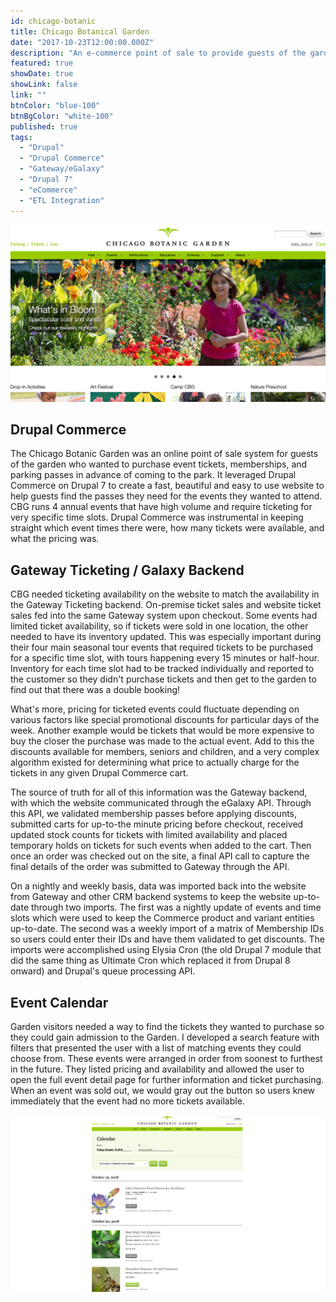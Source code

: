 ```yaml
---
id: chicago-botanic
title: Chicago Botanical Garden
date: "2017-10-23T12:00:00.000Z"
description: "An e-commerce point of sale to provide guests of the garden to find event times and purchase tickets."
featured: true
showDate: true
showLink: false
link: ""
btnColor: "blue-100"
btnBgColor: "white-100"
published: true
tags:
  - "Drupal"
  - "Drupal Commerce"
  - "Gateway/eGalaxy"
  - "Drupal 7"
  - "eCommerce"
  - "ETL Integration"
---
```


![Chicago Botanical Garden](./images/chicago-botanic.webp)

## Drupal Commerce
The Chicago Botanic Garden was an online point of sale system for guests of the garden who wanted to purchase event tickets, memberships, and parking passes in advance of coming to the park. It leveraged Drupal Commerce on Drupal 7 to create a fast, beautiful and easy to use website to help guests find the passes they need for the events they wanted to attend. CBG runs 4 annual events that have high volume and require ticketing for very specific time slots. Drupal Commerce was instrumental in keeping straight which event times there were, how many tickets were available, and what the pricing was.
    
## Gateway Ticketing / Galaxy Backend
CBG needed ticketing availability on the website to match the availability in the Gateway Ticketing backend. On-premise ticket sales and website ticket sales fed into the same Gateway system upon checkout. Some events had limited ticket availability, so if tickets were sold in one location, the other needed to have its inventory updated. This was especially important during their four main seasonal tour events that required tickets to be purchased for a specific time slot, with tours happening every 15 minutes or half-hour. Inventory for each time slot had to be tracked individually and reported to the customer so they didn't purchase tickets and then get to the garden to find out that there was a double booking!

What's more, pricing for ticketed events could fluctuate depending on various factors like special promotional discounts for particular days of the week. Another example would be tickets that would be more expensive to buy the closer the purchase was made to the actual event. Add to this the discounts available for members, seniors and children, and a very complex algorithm existed for determining what price to actually charge for the tickets in any given Drupal Commerce cart. 

The source of truth for all of this information was the Gateway backend, with which the website communicated through the eGalaxy API. Through this API, we validated membership passes before applying discounts, submitted carts for up-to-the minute pricing before checkout, received updated stock counts for tickets with limited availability and placed temporary holds on tickets for such events when added to the cart. Then once an order was checked out on the site, a final API call to capture the final details of the order was submitted to Gateway through the API. 

On a nightly and weekly basis, data was imported back into the website from Gateway and other CRM backend systems to keep the website up-to-date through two imports. The first was a nightly update of events and time slots which were used to keep the Commerce product and variant entities up-to-date. The second was a weekly import of a matrix of Membership IDs so users could enter their IDs and have them validated to get discounts. The imports were accomplished using Elysia Cron (the old Drupal 7 module that did the same thing as Ultimate Cron which replaced it from Drupal 8 onward) and Drupal's queue processing API.
    
## Event Calendar
Garden visitors needed a way to find the tickets they wanted to purchase so they could gain admission to the Garden. I developed a search feature with filters that presented the user with a list of matching events they could choose from. These events were arranged in order from soonest to furthest in the future. They listed pricing and availability and allowed the user to open the full event detail page for further information and ticket purchasing. When an event was sold out, we would gray out the button so users knew immediately that the event had no more tickets available.
        
![CBG Event Calendar](./images/cbg-events.webp)
